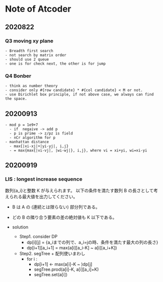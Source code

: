 # Note of Atcoder

## 2020822
### Q3 moving xy plane
    - Breadth first search    
    - not search by matrix order 
    - should use 2 queue
    - one is for check next, the other is for jump
### Q4 Bonber
    - think as number theory
    - consider only #{row candidate} * #{col candidate} < M or not.
    - use Dirichlet box principle, if not above case, we always can find the space.

## 20200913
    - mod p = 1e9+7
      - if  negaive -> add p
      - p is prime -> z/pz is field
      - nCr algorithm for p
    - manhattan distance
      - max{|xi-xj|+|yi-yj|, i,j} 
      - = max{max{|vi-vj|, |wi-wj|}, i,j}, where vi = xi+yi, wi=xi-yi

## 20200919
### LIS : longest increase sequence
数列{a_i}と整数 K が与えられます。
以下の条件を満たす数列 B の長さとして考えられる最大値を出力してください。
- B は A の (連続とは限らない) 部分列である。
- どの B の隣り合う要素の差の絶対値も K 以下である。

- solution
  - Step1. consider DP
    - dp[i][j] = {a_iまでの列で、a_i=jの時、条件を満たす最大の列の長さ}
    - dp[i+1][a_i+1] = max(a[i][a_i-K] ~ a[i][a_i+K])
  - Step2. segTree + 配列使いまわし
    - for i :
      - dp[i+1] <- max(a[i]-K ~ )dp[j]
      - segTree.prod(a[i]-K, a[i][a_i]+K)
      - segTree.set(a[i])

